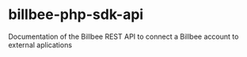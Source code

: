 # billbee-php-sdk-api
Documentation of the Billbee REST API to connect a Billbee account to external aplications
